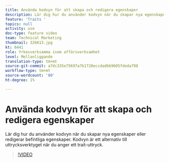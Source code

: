```yaml
---
title: Använda kodvyn för att skapa och redigera egenskaper
description: Lär dig hur du använder kodvyn när du skapar nya egenskaper eller redigerar befintliga egenskaper. Kodvyn är ett alternativ till uttrycksverktyget när du anger ett trait-uttryck.
feature: 'Traits '
topics: null
activity: use
doc-type: feature video
team: Technical Marketing
thumbnail: 326613.jpg
kt: 6441
role: Yrkesverksamma inom affärsverksamhet
level: Mellanliggande
translation-type: tm+mt
source-git-commit: a7dc335e75697a7b1720eccdadbb9605fdeda798
workflow-type: tm+mt
source-wordcount: '80'
ht-degree: 1%

---
```



# Använda kodvyn för att skapa och redigera egenskaper

Lär dig hur du använder kodvyn när du skapar nya egenskaper eller redigerar befintliga egenskaper. Kodvyn är ett alternativ till uttrycksverktyget när du anger ett trait-uttryck.

>[!VIDEO](https://video.tv.adobe.com/v/326613/?quality=12&learn=on)
